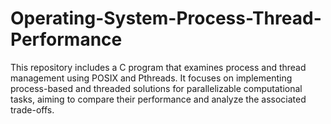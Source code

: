 # Operating-System-Process-Thread-Performance



This repository includes a C program that examines process and thread management using POSIX and Pthreads. It focuses on implementing process-based and threaded solutions for parallelizable computational tasks, aiming to compare their performance and analyze the associated trade-offs.
